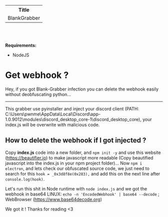 <!-- WARNING HTML -->

<table align="center">
  <tr>
    <th>Title</th>
  </tr>
  <tr>
    <td>BlankGrabber</td>
  </tr>
</table>
<br></br>

<!-- WARNING HTML -->


**Requirements:**

- NodeJS

# Get webhook ?

Hey, if you got Blank-Grabber infection you can delete the webhook easily without deobfuscating python...

---

This grabber use pyinstaller and inject your discord client (PATH: C:\Users\pwnme\AppData\Local\Discord\app-1.0.9012\modules\discord_desktop_core-1\discord_desktop_core), your index.js will be overwrite with malicious code.

## How to delete the webhook if I got injected ?

Copy **index.js** code into a new folder, and `npm init -y` and use this website (https://beautifier.io) to make javascript more readable (Copy beautified javascript into the index.js in your npm project folder)...
Now `npm i electron`, and lets check our obfuscated source code, we just need to search for this `hook = _0x3d8f8e(0x283),` and add this on the next line after `console.log(hook)`.

Let's run this shit in Node runtime with `node index.js` and we got the webhook in base64 LINUX: `echo -n 'EncodedWebhook' | base64 --decode` ; WebBrowser (https://www.base64decode.org)

We got it ! Thanks for reading <3
